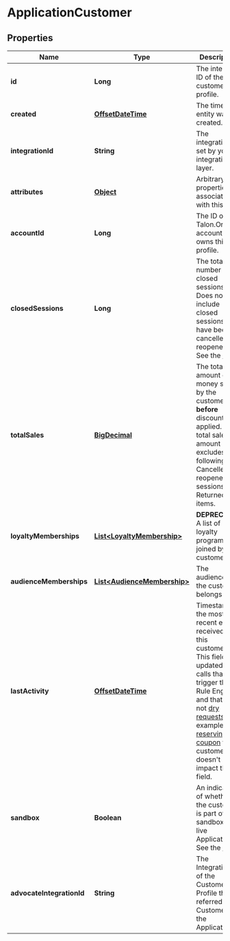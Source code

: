 

# ApplicationCustomer

## Properties

Name | Type | Description | Notes
------------ | ------------- | ------------- | -------------
**id** | **Long** | The internal ID of the customer profile. | 
**created** | [**OffsetDateTime**](OffsetDateTime.md) | The time this entity was created. | 
**integrationId** | **String** | The integration ID set by your integration layer. | 
**attributes** | [**Object**](.md) | Arbitrary properties associated with this item. | 
**accountId** | **Long** | The ID of the Talon.One account that owns this profile. | 
**closedSessions** | **Long** | The total number of closed sessions. Does not include closed sessions that have been cancelled or reopened. See the [docs](https://docs.talon.one/docs/dev/concepts/entities/customer-sessions#customer-session-states). | 
**totalSales** | [**BigDecimal**](BigDecimal.md) | The total amount of money spent by the customer **before** discounts are applied.  The total sales amount excludes the following: - Cancelled or reopened sessions. - Returned items.  | 
**loyaltyMemberships** | [**List&lt;LoyaltyMembership&gt;**](LoyaltyMembership.md) | **DEPRECATED** A list of loyalty programs joined by the customer.  |  [optional]
**audienceMemberships** | [**List&lt;AudienceMembership&gt;**](AudienceMembership.md) | The audiences the customer belongs to. |  [optional]
**lastActivity** | [**OffsetDateTime**](OffsetDateTime.md) | Timestamp of the most recent event received from this customer. This field is updated on calls that trigger the Rule Engine and that are not [dry requests](https://docs.talon.one/docs/dev/integration-api/dry-requests/#overlay).  For example, [reserving a coupon](https://docs.talon.one/integration-api#operation/createCouponReservation) for a customer doesn&#39;t impact this field.  | 
**sandbox** | **Boolean** | An indicator of whether the customer is part of a sandbox or live Application. See the [docs](https://docs.talon.one/docs/product/applications/overview#application-environments).  |  [optional]
**advocateIntegrationId** | **String** | The Integration ID of the Customer Profile that referred this Customer in the Application. |  [optional]



